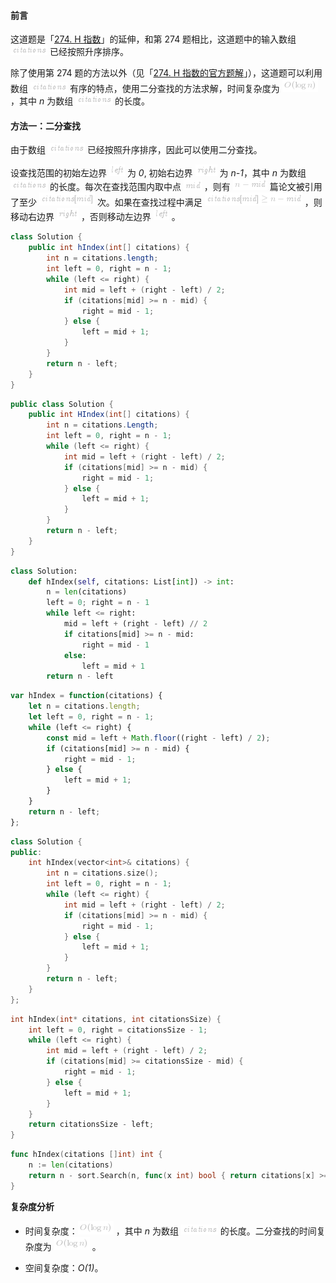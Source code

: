 #### 前言

这道题是「[274. H 指数](https://leetcode-cn.com/problems/h-index)」的延伸，和第 274 题相比，这道题中的输入数组 ![\textit{citations} ](./p__textit{citations}_.png)  已经按照升序排序。

除了使用第 274 题的方法以外（见「[274. H 指数的官方题解](https://leetcode-cn.com/problems/h-index/solution/h-zhi-shu-by-leetcode-solution-fnhl)」），这道题可以利用数组 ![\textit{citations} ](./p__textit{citations}_.png)  有序的特点，使用二分查找的方法求解，时间复杂度为 ![O(\logn) ](./p__O_log_n__.png) ，其中 *n* 为数组 ![\textit{citations} ](./p__textit{citations}_.png)  的长度。

#### 方法一：二分查找

由于数组 ![\textit{citations} ](./p__textit{citations}_.png)  已经按照升序排序，因此可以使用二分查找。

设查找范围的初始左边界 ![\textit{left} ](./p__textit{left}_.png)  为 *0*, 初始右边界 ![\textit{right} ](./p__textit{right}_.png)  为 *n-1*，其中 *n* 为数组 ![\textit{citations} ](./p__textit{citations}_.png)  的长度。每次在查找范围内取中点 ![\textit{mid} ](./p__textit{mid}_.png) ，则有 ![n-\textit{mid} ](./p__n-textit{mid}_.png)  篇论文被引用了至少 ![\textit{citations}\[\textit{mid}\] ](./p__textit{citations}_textit{mid}__.png)  次。如果在查找过程中满足 ![\textit{citations}\[\textit{mid}\]\gen-\textit{mid} ](./p__textit{citations}_textit{mid}__ge_n_-_textit{mid}_.png) ，则移动右边界 ![\textit{right} ](./p__textit{right}_.png) ，否则移动左边界 ![\textit{left} ](./p__textit{left}_.png) 。

```Java [sol1-Java]
class Solution {
    public int hIndex(int[] citations) {
        int n = citations.length;
        int left = 0, right = n - 1;
        while (left <= right) {
            int mid = left + (right - left) / 2;
            if (citations[mid] >= n - mid) {
                right = mid - 1;
            } else {
                left = mid + 1;
            }
        }
        return n - left;
    }
}
```

```C# [sol1-C#]
public class Solution {
    public int HIndex(int[] citations) {
        int n = citations.Length;
        int left = 0, right = n - 1;
        while (left <= right) {
            int mid = left + (right - left) / 2;
            if (citations[mid] >= n - mid) {
                right = mid - 1;
            } else {
                left = mid + 1;
            }
        }
        return n - left;
    }
}
```

```Python [sol1-Python3]
class Solution:
    def hIndex(self, citations: List[int]) -> int:
        n = len(citations)
        left = 0; right = n - 1
        while left <= right:
            mid = left + (right - left) // 2
            if citations[mid] >= n - mid:
                right = mid - 1
            else:
                left = mid + 1
        return n - left
```

```JavaScript [sol1-JavaScript]
var hIndex = function(citations) {
    let n = citations.length;
    let left = 0, right = n - 1;
    while (left <= right) {
        const mid = left + Math.floor((right - left) / 2);
        if (citations[mid] >= n - mid) {
            right = mid - 1;
        } else {
            left = mid + 1;
        }
    }
    return n - left;
};
```

```C++ [sol1-C++]
class Solution {
public:
    int hIndex(vector<int>& citations) {
        int n = citations.size();
        int left = 0, right = n - 1;
        while (left <= right) {
            int mid = left + (right - left) / 2;
            if (citations[mid] >= n - mid) {
                right = mid - 1;
            } else {
                left = mid + 1;
            }
        }
        return n - left;
    }
};
```

```C [sol1-C]
int hIndex(int* citations, int citationsSize) {
    int left = 0, right = citationsSize - 1;
    while (left <= right) {
        int mid = left + (right - left) / 2;
        if (citations[mid] >= citationsSize - mid) {
            right = mid - 1;
        } else {
            left = mid + 1;
        }
    }
    return citationsSize - left;
}
```

```go [sol1-Golang]
func hIndex(citations []int) int {
    n := len(citations)
    return n - sort.Search(n, func(x int) bool { return citations[x] >= n-x })
}
```

**复杂度分析**

- 时间复杂度：![O(\logn) ](./p__O_log_n__.png) ，其中 *n* 为数组 ![\textit{citations} ](./p__textit{citations}_.png)  的长度。二分查找的时间复杂度为 ![O(\logn) ](./p__O_log_n__.png) 。

- 空间复杂度：*O(1)*。